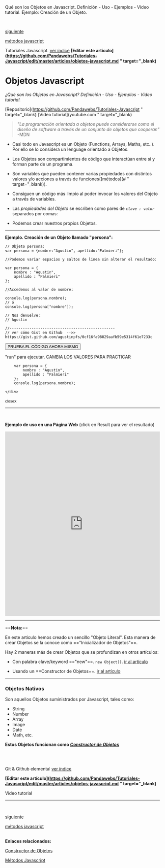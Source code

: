<span class="hidden-excerpt">Qué son los Objetos en Javascript. Definición - Uso - Ejemplos - Video tutorial. Ejemplo: Creación de un Objeto.</span>

<div class="post-content_next">
  <div style="visibility: hidden" class="post-content_next-left">
    <a href=""></a>
    <i>.</i>
  </div>
  <a href="http://pandawebs.net/metodos-javascript">
  <div class="post-content_next-right">
    <p>siguiente</p>
    <span>métodos javascript</span></a>
  </div>
</div>

<span class="link-to-index-git">Tutoriales Javascript. [ ver índice](http://pandawebs.net/tutoriales-javascript/)</span>
<strong class="link-to-github">[Editar este artículo](https://github.com/Pandawebs/Tutoriales-Javascript/edit/master/articles/objetos-javascript.md " target="_blank)</strong>

# Objetos Javascript 
*¿Qué son los Objetos en Javascript? Definición - Uso - Ejemplos - Video tutorial.*

<span class="links-external">[Repositorio](https://github.com/Pandawebs/Tutoriales-Javascript " target="_blank) [Video tutorial](youtube.com " target="_blank)</span>

> *"La programación orientada a objetos puede considerarse como el diseño de software a través de un conjunto de objetos que cooperan"* -MDN

- Casi todo en Javascript es un Objeto (Functions, Arrays, Maths, etc..). Por ello se lo considera un lenguage orientado a Objetos.

- Los Objetos son compartimientos de código que interactúan entre si y forman parte de un programa.

- Son variables que pueden contener varias propiedades con distintos valores y/o acciones a través de funciones([métodos](# " target="_blank)).

- Consiguen un código más limpio al poder invocar los valores del Objeto a través de variables.

- Las *propiedades del Objeto* se escriben como pares de *```clave : valor```* separados por comas:

- Podemos crear nuestros propios Objetos.

<hr>

**Ejemplo. Creación de un Objeto llamado "persona":**
<pre data-start="0"><code class="line-numbers language-javascript">// Objeto persona:
var persona = {nombre:"Agustin", apellido:"Palmieri"};

//Podemos variar espacios y saltos de linea sin alterar el resultado:

var persona = {
    nombre : "Agustin",
    apellido : "Palmieri"
};

//Accedemos al valor de nombre:

console.log(persona.nombre); 
// ó
console.log(persona["nombre"]); 

// Nos devuelve:
// Agustin

//------------------------------------------------
// ver cómo Gist en Github  -->> https://gist.github.com/agustinpfs/0cf16fa98029aafb59e5314f61e7233c
</code></pre>

<button class="post-content_button-console">PRUEBA EL CÓDIGO AHORA MISMO</button>

<div class="post-content_console">

<p>"run" para ejecutar. <span class="post-content_console-mark">CAMBIA LOS VALORES PARA PRACTICAR</span></p>
    <div id="console-object" >
    <script src="https://embed.tonicdev.com" data-element-id="console-object"></script>

        var persona = {  
            nombre : "Agustin",
            apellido : "Palmieri"
        };
        console.log(persona.nombre);  

    </div>
<span class="post-content_buttonx-console"><small>close</small>x</span>
</div>

<hr>
<br>

**Ejemplo de uso en una Página Web**
(click en Result para ver el resultado)

<iframe width="100%" height="600" src="https://jsfiddle.net/Pandawebs/4m2rzu8m/embedded/html,result/" allowfullscreen="allowfullscreen" frameborder="0"></iframe>

<hr>

==**Nota:**==

En este articulo hemos creado un sencillo "Objeto Literal". Esta manera de crear Objetos se la conoce como =="Inicializador de Objetos"==.

Hay 2 maneras más de crear Objetos que se profundizan en otros artículos:

* Con palabra clave/keyword =="new"==. `new Object()`. [ir al artículo](#)

* Usando un ==Constructor de Objetos==. [ir al artículo](#)

<hr>

### Objetos Nativos

Son aquellos Objetos suministrados por Javascript, tales como:

- String
- Number
- Array
- Image
- Date
- Math, etc.

**Estos Objetos funcionan como [*Constructor de Objetos*](http://pandawebs.net/constructor-de-objetos-javascript/)**

<br>
<!--            FIRMAR COMO COLABORADOR           -->

<!-- <hr>
###Colaboradores

[TU NOMBRE](TU LINK) 

-->
<br>

<!-- Inicio links índice y github -->

<span class="link-to-index-git">Git & Github elemental [ ver índice](http://pandawebs.net/git-github-elemental/)</span>

<strong class="link-to-github">[Editar este artículo](https://github.com/Pandawebs/Tutoriales-Javascript/edit/master/articles/objetos-javascript.md " target="_blank)</strong>

<!-- Fin links índice y github -->

<a class="post-content-button">Video tutorial</a>
<hr>
<div class="post-content_next">
  <div style="visibility: hidden" class="post-content_next-left">
    <a href=""></a>
    <i>.</i>
  </div>
  <a href="http://pandawebs.net/metodos-javascript">
  <div class="post-content_next-right">
    <p>siguiente</p>
    <span>métodos javascript</span></a>
  </div>
</div>
<br>

**Enlaces relacionados:**

[Constructor de Objetos](http://pandawebs.net/constructor-de-objetos-javascript/)

[Métodos Javascript](#)

